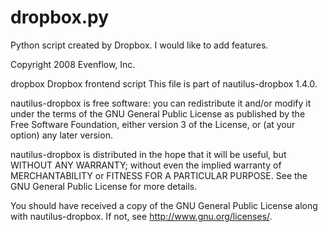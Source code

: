 dropbox.py
==========

Python script created by Dropbox.  I would like to add features.

 Copyright 2008 Evenflow, Inc.

 dropbox
 Dropbox frontend script
 This file is part of nautilus-dropbox 1.4.0.

 nautilus-dropbox is free software: you can redistribute it and/or modify
 it under the terms of the GNU General Public License as published by
 the Free Software Foundation, either version 3 of the License, or
 (at your option) any later version.

 nautilus-dropbox is distributed in the hope that it will be useful,
 but WITHOUT ANY WARRANTY; without even the implied warranty of
 MERCHANTABILITY or FITNESS FOR A PARTICULAR PURPOSE.  See the
 GNU General Public License for more details.

 You should have received a copy of the GNU General Public License
 along with nautilus-dropbox.  If not, see <http://www.gnu.org/licenses/>.
